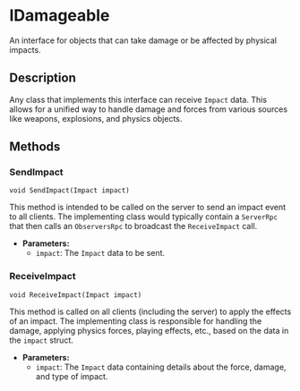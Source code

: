 # IDamageable

An interface for objects that can take damage or be affected by physical impacts.

## Description

Any class that implements this interface can receive `Impact` data. This allows for a unified way to handle damage and forces from various sources like weapons, explosions, and physics objects.

## Methods

### SendImpact
`void SendImpact(Impact impact)`

This method is intended to be called on the server to send an impact event to all clients. The implementing class would typically contain a `ServerRpc` that then calls an `ObserversRpc` to broadcast the `ReceiveImpact` call.

-   **Parameters:**
    -   `impact`: The `Impact` data to be sent.

### ReceiveImpact
`void ReceiveImpact(Impact impact)`

This method is called on all clients (including the server) to apply the effects of an impact. The implementing class is responsible for handling the damage, applying physics forces, playing effects, etc., based on the data in the `impact` struct.

-   **Parameters:**
    -   `impact`: The `Impact` data containing details about the force, damage, and type of impact.
